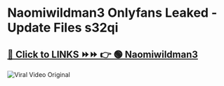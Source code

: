 
 # Naomiwildman3 Onlyfans Leaked - Update Files s32qi

## <h2><a href="https://clipsfans.com/Naomiwildman3&ref=git">🔗 Click to LINKS ⏩⏩ 👉 🟢 Naomiwildman3 </a></h2>

<a href="https://clipsfans.com/Naomiwildman3&ref=git" rel="nofollow" data-target="animated-image.originalLink"><img src="https://i.ibb.co.com/xMMVF88/686577567.gif" alt="Viral Video Original" style="max-width: 100%; display: inline-block;" data-target="animated-image.originalImage"></a>

